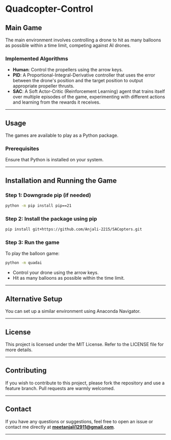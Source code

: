 # Quadcopter-Control  

## Main Game  
The main environment involves controlling a drone to hit as many balloons as possible within a time limit, competing against AI drones.  

### Implemented Algorithms  

- **Human**: Control the propellers using the arrow keys.  
- **PID**: A Proportional-Integral-Derivative controller that uses the error between the drone's position and the target position to output appropriate propeller thrusts.  
- **SAC**: A Soft Actor-Critic (Reinforcement Learning) agent that trains itself over multiple episodes of the game, experimenting with different actions and learning from the rewards it receives.  

---

## Usage  
The games are available to play as a Python package.  

### Prerequisites  
Ensure that Python is installed on your system.  

---

## Installation and Running the Game  

### Step 1: Downgrade pip (if needed)  
```bash
python -m pip install pip==21
```  

### Step 2: Install the package using pip  
```bash
pip install git+https://github.com/Anjali-2215/SACopters.git
```  

### Step 3: Run the game  
To play the balloon game:  
```bash
python -m quadai
```  

- Control your drone using the arrow keys.  
- Hit as many balloons as possible within the time limit.  

---

## Alternative Setup  
You can set up a similar environment using Anaconda Navigator.  

---

## License  
This project is licensed under the MIT License. Refer to the LICENSE file for more details.  

---

## Contributing  
If you wish to contribute to this project, please fork the repository and use a feature branch. Pull requests are warmly welcomed.  

---

## Contact  
If you have any questions or suggestions, feel free to open an issue or contact me directly at **meetanjali12911@gmail.com**.  

--- 
